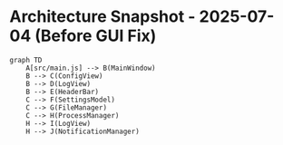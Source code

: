 # Architecture Snapshot - 2025-07-04 (Before GUI Fix)

```mermaid
graph TD
    A[src/main.js] --> B(MainWindow)
    B --> C(ConfigView)
    B --> D(LogView)
    B --> E(HeaderBar)
    C --> F(SettingsModel)
    C --> G(FileManager)
    C --> H(ProcessManager)
    H --> I(LogView)
    H --> J(NotificationManager)
```
